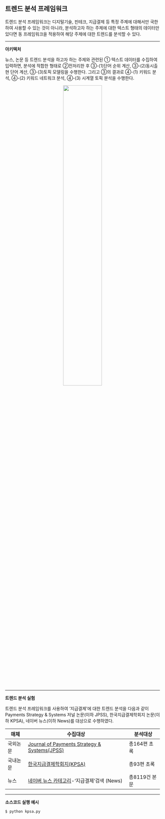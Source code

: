 ## 트렌드 분석 프레임워크
트렌드 분석 프레임워크는 디지털기술, 핀테크, 지급결제 등 특정 주제에 대해서만 국한하여 사용할 수 있는 것이 아니라, 분석하고자 하는 주제에 대한 텍스트 형태의 데이터만 있다면 동 프레임워크을 적용하여 해당 주제에 대한 트렌드를 분석할 수 있다.

--------------------------------------------------------------------------------

**아키텍처**

뉴스, 논문 등 트렌드 분석을 하고자 하는 주제와 관련된 ① 텍스트 데이터를 수집하여 입력하면, 분석에 적합한 형태로 ②전처리한 후 ③-(1)단어 순위 계산, ③-(2)동시출현 단어 계산, ③-(3)토픽 모델링을 수행한다. 그리고 ③의 결과로 ④-(1) 키워드 분석, ④-(2) 키워드 네트워크 분석, ④-(3) 시계열 토픽 분석을 수행한다.
<p align="center">
<img width="50%" src="https://user-images.githubusercontent.com/32153781/190425371-668e2395-11db-4313-b5ea-8b052eccfdb3.png" />
</p>

--------------------------------------------------------------------------------

**트렌드 분석 실험**

트렌드 분석 프레임워크를 사용하여 ‘지급결제’에 대한 트렌드 분석을 다음과 같이 Payments Strategy & Systems 저널 논문(이하 JPSS), 한국지급결제학회지 논문(이하 KPSA), 네이버 뉴스(이하 News)를 대상으로 수행하였다.

|매체|수집대상|분석대상|
|------|---|---|
|국외논문|[Journal of Payments Strategy & Systems(JPSS)](https://www.henrystewartpublications.com/jpss)|총164편 초록|
|국내논문|[한국지급결제학회지(KPSA)](http://www.kpsa.kr/)|총93편 초록|
|뉴스|[네이버 뉴스 카테고리](https://news.naver.com/)-‘지급결제’검색 (News)|총8119건 본문|

--------------------------------------------------------------------------------

**소스코드 실행 예시**

```sh
$ python kpsa.py
```

